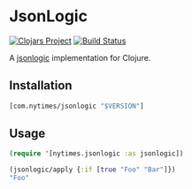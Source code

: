 # JsonLogic

[![Clojars Project](https://img.shields.io/clojars/v/com.nytimes/jsonlogic.svg)](https://clojars.org/com.nytimes/jsonlogic)
[![Build Status](https://cloud.drone.io/api/badges/nytimes/jsonlogic/status.svg?ref=refs/heads/main)](https://cloud.drone.io/nytimes/jsonlogic)

A [jsonlogic][1] implementation for Clojure.

## Installation

``` clojure
[com.nytimes/jsonlogic "$VERSION"]
```

## Usage

``` clojure
(require '[nytimes.jsonlogic :as jsonlogic])

(jsonlogic/apply {:if [true "Foo" "Bar"]})
"Foo"
```

[1]: https://jsonlogic.com/
